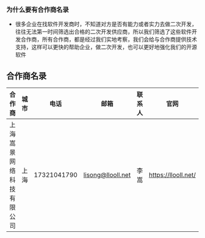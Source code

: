 ### 为什么要有合作商名录

- 很多企业在找软件开发商时，不知道对方是否有能力或者实力去做二次开发，往往无法第一时间筛选出合格的二次开发供应商，所以我们筛选了这些软件开发合作商，所有合作商，都是经过我们实地考察，我们会给与合作商提供技术支持，这样可以更快的帮助企业，做二次开发，也可以更好地强化我们的开源软件

## 合作商名录

| 合作商 | 城市 | 电话 | 邮箱 | 联系人| 官网|
| :----- | -----: | :------: | :------: | :------: | :------: |
|上海嵩景网络科技有限公司|上海|17321041790|lisong@llooll.net|李嵩|https://llooll.net/|